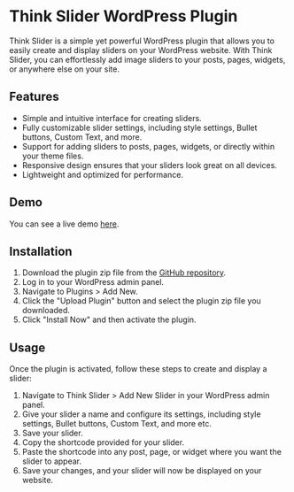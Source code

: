# Think Slider WordPress Plugin

Think Slider is a simple yet powerful WordPress plugin that allows you to easily create and display sliders on your WordPress website. With Think Slider, you can effortlessly add image sliders to your posts, pages, widgets, or anywhere else on your site.

## Features

- Simple and intuitive interface for creating sliders.
- Fully customizable slider settings, including style settings, Bullet buttons, Custom Text, and more.
- Support for adding sliders to posts, pages, widgets, or directly within your theme files.
- Responsive design ensures that your sliders look great on all devices.
- Lightweight and optimized for performance.

## Demo
You can see a live demo [here](https://slider.ithinkservices.com/).


## Installation

1. Download the plugin zip file from the [GitHub repository](https://codeload.github.com/vivek-msn/Think-Slider/zip/refs/heads/main).
2. Log in to your WordPress admin panel.
3. Navigate to Plugins > Add New.
4. Click the "Upload Plugin" button and select the plugin zip file you downloaded.
5. Click "Install Now" and then activate the plugin.

## Usage

Once the plugin is activated, follow these steps to create and display a slider:

1. Navigate to Think Slider > Add New Slider in your WordPress admin panel.
2. Give your slider a name and configure its settings, including style settings, Bullet buttons, Custom Text, and more etc.
3. Save your slider.
4. Copy the shortcode provided for your slider.
5. Paste the shortcode into any post, page, or widget where you want the slider to appear.
6. Save your changes, and your slider will now be displayed on your website.

